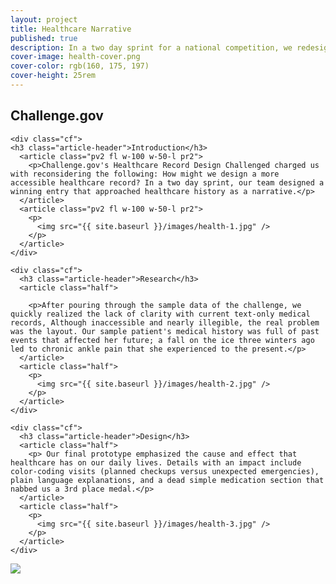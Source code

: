 ```yaml
---
layout: project
title: Healthcare Narrative
published: true
description: In a two day sprint for a national competition, we redesigned the patient health record and were one of a dozen winners nationwide.
cover-image: health-cover.png
cover-color: rgb(160, 175, 197)
cover-height: 25rem
---
```


<section class="black-70 custom-healthcare">

  <div class="container">
    <h1 class="section-header">Challenge.gov</h1>

    <div class="cf">
    <h3 class="article-header">Introduction</h3>
      <article class="pv2 fl w-100 w-50-l pr2">
        <p>Challenge.gov's Healthcare Record Design Challenged charged us with reconsidering the following: How might we design a more accessible healthcare record? In a two day sprint, our team designed a winning entry that approached healthcare history as a narrative.</p>
      </article>
      <article class="pv2 fl w-100 w-50-l pr2">
        <p>
          <img src="{{ site.baseurl }}/images/health-1.jpg" />
        </p>
      </article>
    </div>
  </div>

</section>

<section>

  <div class="container">

    <div class="cf">
      <h3 class="article-header">Research</h3>
      <article class="half">

        <p>After pouring through the sample data of the challenge, we quickly realized the lack of clarity with current text-only medical records, Although inaccessible and nearly illegible, the real problem was the layout. Our sample patient's medical history was full of past events that affected her future; a fall on the ice three winters ago led to chronic ankle pain that she experienced to the present.</p>
      </article>
      <article class="half">
        <p>
          <img src="{{ site.baseurl }}/images/health-2.jpg" />
        </p>
      </article>
    </div>

    <div class="cf">
      <h3 class="article-header">Design</h3>
      <article class="half">
        <p> Our final prototype emphasized the cause and effect that healthcare has on our daily lives. Details with an impact include color-coding visits (planned checkups versus unexpected emergencies), plain language explanations, and a dead simple medication section that nabbed us a 3rd place medal.</p>
      </article>
      <article class="half">
        <p>
          <img src="{{ site.baseurl }}/images/health-3.jpg" />
        </p>
      </article>
    </div>

  </div>

</section>

<section class="pa0">

  <img src="{{ site.baseurl }}/images/health-4.jpg" />

</section>

